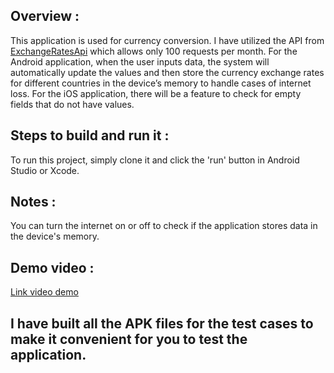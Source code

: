 ## Overview :
This application is used for currency conversion. I have utilized the API from [ExchangeRatesApi](https://exchangeratesapi.io/) which allows only 100 requests per month. For the Android application, when the user inputs data, the system will automatically update the values and then store the currency exchange rates for different countries in the device’s memory to handle cases of internet loss. For the iOS application, there will be a feature to check for empty fields that do not have values.

## Steps to build and run it :
To run this project, simply clone it and click the 'run' button in Android Studio or Xcode.

## Notes :
You can turn the internet on or off to check if the application stores data in the device's memory.



## Demo video :
[Link video demo](https://drive.google.com/drive/folders/1eHLOIBoQa6ywZ8JyEI9n6ijPoRf-HMd1?usp=sharing)

## I have built all the APK files for the test cases to make it convenient for you to test the application.
